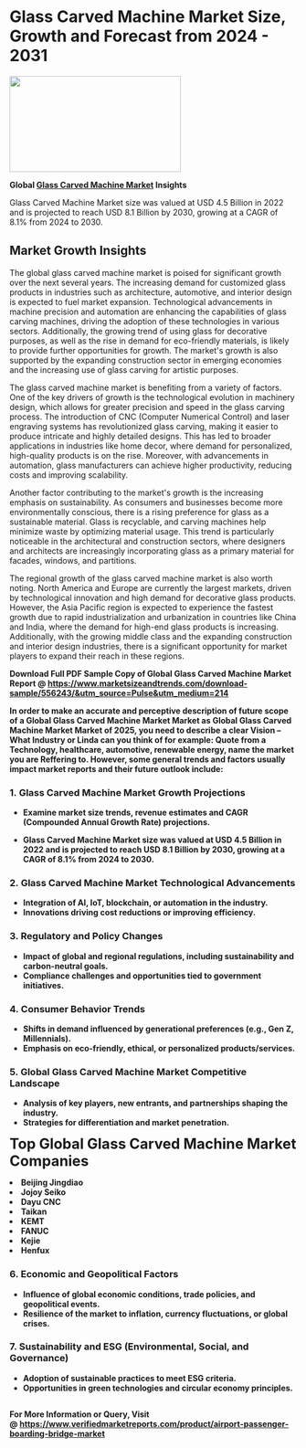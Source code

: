 <H1>Glass Carved Machine Market Size, Growth and Forecast from 2024 - 2031</H1><img class="aligncenter size-medium wp-image-584254" src="https://thirdeyenews.in/wp-content/uploads/2024/09/Global-Market-Research-300x168.jpeg" alt="" width="300" height="168" /><p><strong>Global&nbsp;<a href="https://www.marketsizeandtrends.com/download-sample/556243/&amp;utm_source=Pulse&amp;utm_medium=214">Glass Carved Machine Market</a> Insights</strong></p><p>Glass Carved Machine Market size was valued at USD 4.5 Billion in 2022 and is projected to reach USD 8.1 Billion by 2030, growing at a CAGR of 8.1% from 2024 to 2030.</p><p><h2>Market Growth Insights</h2> <p>The global glass carved machine market is poised for significant growth over the next several years. The increasing demand for customized glass products in industries such as architecture, automotive, and interior design is expected to fuel market expansion. Technological advancements in machine precision and automation are enhancing the capabilities of glass carving machines, driving the adoption of these technologies in various sectors. Additionally, the growing trend of using glass for decorative purposes, as well as the rise in demand for eco-friendly materials, is likely to provide further opportunities for growth. The market's growth is also supported by the expanding construction sector in emerging economies and the increasing use of glass carving for artistic purposes.</p> <p><strong></strong></p> <p>The glass carved machine market is benefiting from a variety of factors. One of the key drivers of growth is the technological evolution in machinery design, which allows for greater precision and speed in the glass carving process. The introduction of CNC (Computer Numerical Control) and laser engraving systems has revolutionized glass carving, making it easier to produce intricate and highly detailed designs. This has led to broader applications in industries like home decor, where demand for personalized, high-quality products is on the rise. Moreover, with advancements in automation, glass manufacturers can achieve higher productivity, reducing costs and improving scalability.</p> <p>Another factor contributing to the market's growth is the increasing emphasis on sustainability. As consumers and businesses become more environmentally conscious, there is a rising preference for glass as a sustainable material. Glass is recyclable, and carving machines help minimize waste by optimizing material usage. This trend is particularly noticeable in the architectural and construction sectors, where designers and architects are increasingly incorporating glass as a primary material for facades, windows, and partitions.</p> <p>The regional growth of the glass carved machine market is also worth noting. North America and Europe are currently the largest markets, driven by technological innovation and high demand for decorative glass products. However, the Asia Pacific region is expected to experience the fastest growth due to rapid industrialization and urbanization in countries like China and India, where the demand for high-end glass products is increasing. Additionally, with the growing middle class and the expanding construction and interior design industries, there is a significant opportunity for market players to expand their reach in these regions.</p> <p><strong></p><p><span class=""><strong>Download Full PDF Sample Copy of Global Glass Carved Machine Market Report</strong> @ <a href="https://www.marketsizeandtrends.com/download-sample/556243/&amp;utm_source=Pulse&amp;utm_medium=214" target="_blank">https://www.marketsizeandtrends.com/download-sample/556243/&amp;utm_source=Pulse&amp;utm_medium=214</a></span></p><p>In order to make an accurate and perceptive description of future scope of a Global&nbsp;Glass Carved Machine Market Market as Global&nbsp;Glass Carved Machine Market Market of 2025, you need to describe a clear Vision &ndash; What Industry or Linda can you think of for example: Quote from a Technology, healthcare, automotive, renewable energy, name the market you are Reffering to. However, some general trends and factors usually impact market reports and their future outlook include:</p><h3>1.&nbsp;<strong>Glass Carved Machine Market Growth Projections</strong></h3><ul><li>Examine market size trends, revenue estimates and CAGR (Compounded Annual Growth Rate) projections.</li><li><p>Glass Carved Machine Market size was valued at USD 4.5 Billion in 2022 and is projected to reach USD 8.1 Billion by 2030, growing at a CAGR of 8.1% from 2024 to 2030.</p></li></ul><h3>2.&nbsp;<strong>Glass Carved Machine Market Technological Advancements</strong></h3><ul><li>Integration of AI, IoT, blockchain, or automation in the industry.</li><li>Innovations driving cost reductions or improving efficiency.</li></ul><h3>3.&nbsp;<strong>Regulatory and Policy Changes</strong></h3><ul><li>Impact of global and regional regulations, including sustainability and carbon-neutral goals.</li><li>Compliance challenges and opportunities tied to government initiatives.</li></ul><h3>4.&nbsp;<strong>Consumer Behavior Trends</strong></h3><ul><li>Shifts in demand influenced by generational preferences (e.g., Gen Z, Millennials).</li><li>Emphasis on eco-friendly, ethical, or personalized products/services.</li></ul><h3>5.&nbsp;<strong>Global Glass Carved Machine Market Competitive Landscape</strong></h3><ul><li>Analysis of key players, new entrants, and partnerships shaping the industry.</li><li>Strategies for differentiation and market penetration.</li></ul><p data-pm-slice="1 1 []"><span style="color: inherit; font-family: inherit; font-size: 25px;">Top Global Glass Carved Machine Market Companies</span></p><div class="" data-test-id=""><p><li>Beijing Jingdiao</li><li> Jojoy Seiko</li><li> Dayu CNC</li><li> Taikan</li><li> KEMT</li><li> FANUC</li><li> Kejie</li><li> Henfux</li></p></div><h3>6.&nbsp;<strong>Economic and Geopolitical Factors</strong></h3><ul><li>Influence of global economic conditions, trade policies, and geopolitical events.</li><li>Resilience of the market to inflation, currency fluctuations, or global crises.</li></ul><h3>7.&nbsp;<strong>Sustainability and ESG (Environmental, Social, and Governance)</strong></h3><ul><li>Adoption of sustainable practices to meet ESG criteria.</li><li>Opportunities in green technologies and circular economy principles.</li></ul><h2><strong style="font-size: 14px;">For More Information or Query, Visit @&nbsp;</strong><a style="background-color: #ffffff; font-size: 14px;" href="https://www.marketsizeandtrends.com/report/glass-carved-machine-market/" target="_blank">https://www.verifiedmarketreports.com/product/airport-passenger-boarding-bridge-market</a></h2>
